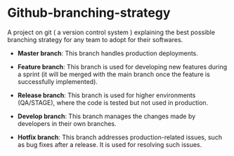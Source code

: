 # Github-branching-strategy
A project on git ( a version control system ) explaining the best possible branching strategy for any team to adopt for their softwares.


- **Master branch**: This branch handles production deployments.

- **Feature branch**: This branch is used for developing new features during a sprint (it will be merged with the main branch once the feature is successfully implemented).

- **Release branch**: This branch is used for higher environments (QA/STAGE), where the code is tested but not used in production.

- **Develop branch**: This branch manages the changes made by developers in their own branches.

- **Hotfix branch**: This branch addresses production-related issues, such as bug fixes after a release. It is used for resolving such issues.

